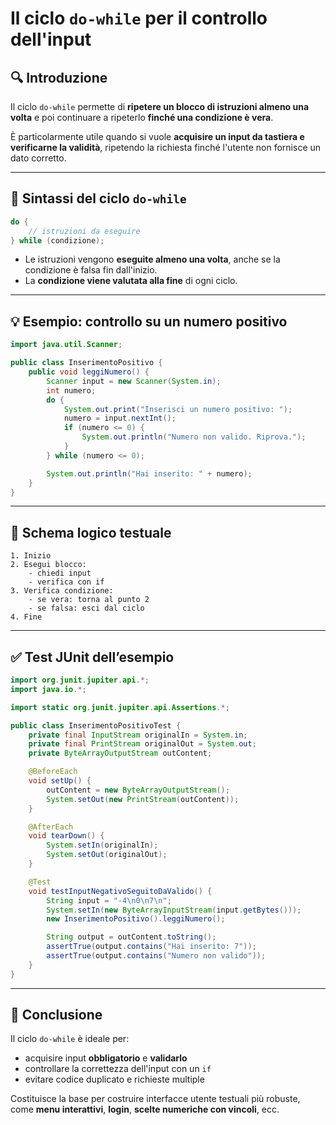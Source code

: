 # Il ciclo `do-while` per il controllo dell'input

## 🔍 Introduzione

Il ciclo `do-while` permette di **ripetere un blocco di istruzioni almeno una volta** e poi continuare a ripeterlo **finché una condizione è vera**.

È particolarmente utile quando si vuole **acquisire un input da tastiera e verificarne la validità**, ripetendo la richiesta finché l'utente non fornisce un dato corretto.

---

## 🔁 Sintassi del ciclo `do-while`

```java
do {
    // istruzioni da eseguire
} while (condizione);
```

* Le istruzioni vengono **eseguite almeno una volta**, anche se la condizione è falsa fin dall'inizio.
* La **condizione viene valutata alla fine** di ogni ciclo.

---

## 💡 Esempio: controllo su un numero positivo

```java
import java.util.Scanner;

public class InserimentoPositivo {
    public void leggiNumero() {
        Scanner input = new Scanner(System.in);
        int numero;
        do {
            System.out.print("Inserisci un numero positivo: ");
            numero = input.nextInt();
            if (numero <= 0) {
                System.out.println("Numero non valido. Riprova.");
            }
        } while (numero <= 0);

        System.out.println("Hai inserito: " + numero);
    }
}
```

---

## 🧠 Schema logico testuale

```
1. Inizio
2. Esegui blocco:
    - chiedi input
    - verifica con if
3. Verifica condizione:
    - se vera: torna al punto 2
    - se falsa: esci dal ciclo
4. Fine
```

---

## ✅ Test JUnit dell’esempio

```java
import org.junit.jupiter.api.*;
import java.io.*;

import static org.junit.jupiter.api.Assertions.*;

public class InserimentoPositivoTest {
    private final InputStream originalIn = System.in;
    private final PrintStream originalOut = System.out;
    private ByteArrayOutputStream outContent;

    @BeforeEach
    void setUp() {
        outContent = new ByteArrayOutputStream();
        System.setOut(new PrintStream(outContent));
    }

    @AfterEach
    void tearDown() {
        System.setIn(originalIn);
        System.setOut(originalOut);
    }

    @Test
    void testInputNegativoSeguitoDaValido() {
        String input = "-4\n0\n7\n";
        System.setIn(new ByteArrayInputStream(input.getBytes()));
        new InserimentoPositivo().leggiNumero();

        String output = outContent.toString();
        assertTrue(output.contains("Hai inserito: 7"));
        assertTrue(output.contains("Numero non valido"));
    }
}
```

---

## 📌 Conclusione

Il ciclo `do-while` è ideale per:

* acquisire input **obbligatorio** e **validarlo**
* controllare la correttezza dell'input con un `if`
* evitare codice duplicato e richieste multiple

Costituisce la base per costruire interfacce utente testuali più robuste, come **menu interattivi**, **login**, **scelte numeriche con vincoli**, ecc.

